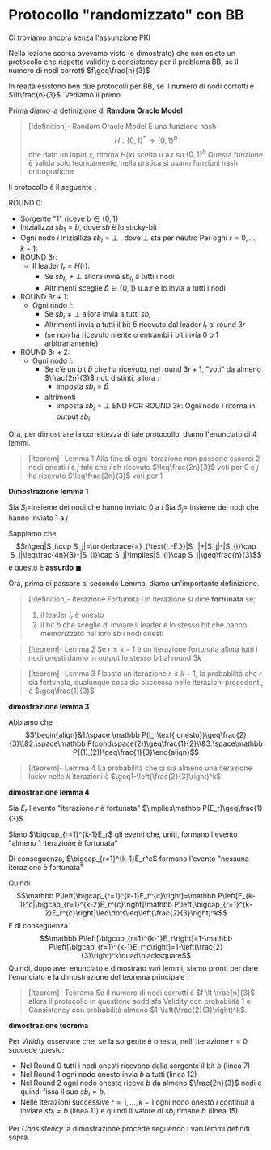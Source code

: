 # Protocollo "randomizzato" con BB 

Ci troviamo ancora senza l'assunzione PKI 

Nella lezione scorsa avevamo visto (e dimostrato) che non esiste un protocollo che rispetta validity e consistency per il problema BB, se il numero di nodi corrotti $f\geq\frac{n}{3}$

In realtà esistono ben due protocolli per BB, se il numero di nodi corrotti è $\lt\frac{n}{3}$. Vediamo il primo.

Prima diamo la definizione di **Random Oracle Model**

>[!definition]- Random Oracle Model
>È una funzione hash $$H:\{0,1\}^{*}\to\{0,1\}^{b}$$ che dato un input $x$, ritorna $H(x)$ scelto u.a.r su $\{0,1\}^b$
>Questa funzione è valida solo teoricamente, nella pratica si usano funzioni hash crittografiche

Il protocollo è il seguente :

ROUND 0:
- Sorgente "1" riceve $b\in\{0,1\}$
- Inizializza $sb_1=b$, dove $sb$ è lo sticky-bit
- Ogni nodo $i$ inizialliza $sb_i=\bot$ , dove $\bot$ sta per neutro
Per ogni $r=0,\dots,k-1$:
- ROUND $3r$:
	- Il leader $l_r=H(r)$:
		- Se $sb_{l_r}\neq\bot$ allora invia $sb_{l_r}$ a tutti i nodi
		- Altrimenti sceglie $\hat{b}\in\{0,1\}$ u.a.r e lo invia a tutti i nodi
- ROUND $3r+1$:
	- Ogni nodo $i$:
		- Se $sb_{i}\neq\bot$ allora invia a tutti $sb_i$
		- Altrimenti invia a tutti il bit $\hat{b}$ ricevuto dal leader $l_r$ al round $3r$
		- (se non ha ricevuto niente o entrambi i bit invia $0$ o $1$ arbitrariamente)
- ROUND $3r+2$:
	- Ogni nodo $i$:
		- Se c'è un bit $\hat{b}$ che ha ricevuto, nel round $3r+1$, "voti" da almeno $\frac{2n}{3}$ noti distinti, allora :
			- imposta $sb_i=\hat{b}$
		- altrimenti
			- imposta $sb_i=\bot$
END FOR
ROUND $3k$:
	Ogni nodo $i$ ritorna in output $sb_i$

Ora, per dimostrare la correttezza di tale protocollo, diamo l'enunciato di $4$ lemmi.

>[!teorem]- Lemma 1
>Alla fine di ogni iterazione non possono esserci $2$ nodi onesti $i$ e $j$ tale che $i$ ah ricevuto $\leq\frac{2n}{3}$ voti per $0$ e $j$ ha ricevuto $\leq\frac{2n}{3}$ voti per $1$

**Dimostrazione lemma 1**

Sia $S_i$=insieme dei nodi che hanno inviato $0$ a $i$
Sia $S_j=$ insieme dei nodi che hanno inviato $1$ a $j$

Sappiamo che $$n\geq|S_i\cup S_j|=\underbrace{=}_{\text{I.-E.}}|S_i|+|S_j|-|S_{i}\cap S_j|\leq\frac{4n}{3}-|S_{i}\cap S_j|\implies|S_{i}\cap S_j|\geq\frac{n}{3}$$ e questo è **assurdo** $\blacksquare$

Ora, prima di passare al secondo Lemma, diamo un'importante definizione.

>[!definition]- Iterazione Fortunata
>Un iterazione si dice **fortunata** se:
>1. il leader $l_r$ è onesto
>2. il bit $\hat{b}$ che sceglie di inviare il leader è lo stesso bit che hanno memorizzato nel loro $sb$ i nodi onesti

>[!teorem]- Lemma 2
>Se $r\leq k-1$ è un iterazione fortunata allora tutti i nodi onesti danno in output lo stesso bit al round $3k$

>[!teorem]- Lemma 3
>FIssata un iterazione $r\leq k-1$, la probabilità che $r$ sia fortunata, qualunque cosa sia successa nelle iterazioni precedenti, è $\geq\frac{1}{3}$

**dimostrazione lemma 3**

Abbiamo che $$\begin{align}&1.\space \mathbb P(l_r\text{ onesto})\geq\frac{2}{3}\\&2.\space\mathbb P(cond\space(2))\geq\frac{1}{2}\\&3.\space\mathbb P((1),(2))\geq\frac{1}{3}\end{align}$$
>[!teorem]- Lemma 4
>La probabilità che ci sia almeno una iterazione lucky nelle $k$ iterazioni è $\geq1-\left(\frac{2}{3}\right)^k$

**dimostrazione lemma 4**

Sia $E_r$ l'evento "iterazione $r$ è fortunata" $\implies\mathbb P(E_r)\geq\frac{1}{3}$

Siano $\bigcup_{r=1}^{k-1}E_r$ gli eventi che, uniti, formano l'evento "almeno 1 iterazione è fortunata"

Di conseguenza, $\bigcap_{r=1}^{k-1}E_r^c$ formano l'evento "nessuna iterazione è fortunata"

Quindi $$\mathbb P\left[\bigcap_{r=1}^{k-1}E_r^{c}\right]=\mathbb P\left[E_{k-1}^c|\bigcap_{r=1}^{k-2}E_r^{c}\right]\mathbb P\left[\bigcap_{r=1}^{k-2}E_r^{c}\right]\leq\dots\leq\left(\frac{2}{3}\right)^k$$
E di conseguenza $$\mathbb P\left[\bigcup_{r=1}^{k-1}E_r\right]=1-\mathbb P\left[\bigcap_{r=1}^{k-1}E_r^c\right]=1-\left(\frac{2}{3}\right)^k\quad\blacksquare$$
Quindi, dopo aver enunciato e dimostrato vari lemmi, siamo pronti per dare l'enunciato e la dimostrazione del teorema principale : 

>[!teorem]- Teorema
>Se il numero di nodi corrotti è $f \lt \frac{n}{3}$ allora il protocollo in questione soddisfa Validity con probabilità $1$ e Consistency con probabilità almeno $1-\left(\frac{2}{3}\right)^k$.

**dimostrazione teorema**

Per *Validty* osservare che, se la sorgente è onesta, nell’ iterazione $r = 0$ succede questo: 
- Nel Round $0$ tutti i nodi onesti ricevono dalla sorgente il bit $b$ (linea 7)
- Nel Round $1$ ogni nodo onesto invia $b$ a tutti (linea 12)
- Nel Round $2$ ogni nodo onesto riceve $b$ da almeno $\frac{2n}{3}$ nodi e quindi fissa il suo $sb_i = b$.
- Nelle iterazioni successive $r = 1,\dots , k − 1$ ogni nodo onesto $i$ continua a inviare $sb_i = b$ (linea 11) e quindi il valore di $sb_i$ rimane $b$ (linea 15). 

Per *Consistency* la dimostrazione procede seguendo i vari lemmi definiti sopra.




